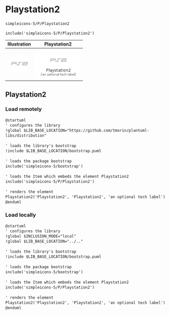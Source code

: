 # Playstation2


```text
simpleicons-5/P/Playstation2
```

```text
include('simpleicons-5/P/Playstation2')
```



| Illustration | Playstation2 |
| :---: | :---: |
| ![illustration for Illustration](../../simpleicons-5/P/Playstation2.png) | ![illustration for Playstation2](../../simpleicons-5/P/Playstation2.Local.png) |




## Playstation2

### Load remotely
```plantuml
@startuml
' configures the library
!global $LIB_BASE_LOCATION="https://github.com/tmorin/plantuml-libs/distribution"

' loads the library's bootstrap
!include $LIB_BASE_LOCATION/bootstrap.puml

' loads the package bootstrap
include('simpleicons-5/bootstrap')

' loads the Item which embeds the element Playstation2
include('simpleicons-5/P/Playstation2')

' renders the element
Playstation2('Playstation2', 'Playstation2', 'an optional tech label')
@enduml
```

### Load locally
```plantuml
@startuml
' configures the library
!global $INCLUSION_MODE="local"
!global $LIB_BASE_LOCATION="../.."

' loads the library's bootstrap
!include $LIB_BASE_LOCATION/bootstrap.puml

' loads the package bootstrap
include('simpleicons-5/bootstrap')

' loads the Item which embeds the element Playstation2
include('simpleicons-5/P/Playstation2')

' renders the element
Playstation2('Playstation2', 'Playstation2', 'an optional tech label')
@enduml
```

